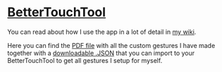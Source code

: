 # [BetterTouchTool](https://www.boastr.net)
You can read about how I use the app in a lot of detail in [my wiki](https://wiki.nikitavoloboev.xyz/macOS/apps/BetterTouchTool.html).

Here you can find the [PDF file](./btt-gestures.pdf) with all the custom gestures I have made together with a [downloadable .JSON](https://raw.githubusercontent.com/nikitavoloboev/my-mac-os/master/btt/main.json) that you can import to your BetterTouchTool to get all gestures I setup for myself.